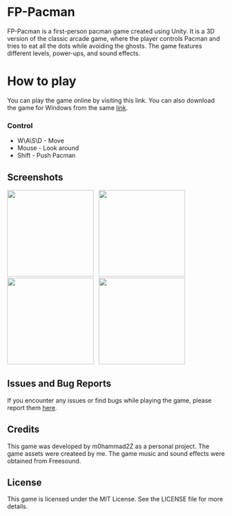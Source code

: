 # FP-Pacman
FP-Pacman is a first-person pacman game created using Unity. It is a 3D version of the classic arcade game, where the player controls Pacman and tries to eat all the dots while avoiding the ghosts. The game features different levels, power-ups, and sound effects.

# How to play
You can play the game online by visiting this link. You can also download the game for Windows from the same <a href="https://levelup0.itch.io/fp-pacman">link</a>.
### Сontrol

- W\A\S\D - Move
- Mouse - Look around
- Shift - Push Pacman

## Screenshots
<img src="https://img.itch.zone/aW1hZ2UvMjEwNjg5MC8xMjQwNDM2MS5wbmc=/347x500/bN8KOT.png" width=200 >&nbsp; &nbsp;<img src="https://img.itch.zone/aW1hZ2UvMjEwNjg5MC8xMjQwNDM2MC5wbmc=/original/JDyleC.png" width=200 >&nbsp; &nbsp; <img src="https://img.itch.zone/aW1hZ2UvMjEwNjg5MC8xMjQwNDM2My5wbmc=/347x500/O5wBvB.png" width=200 >&nbsp; &nbsp;<img src="https://img.itch.zone/aW1hZ2UvMjEwNjg5MC8xMjQwNDM2Mi5wbmc=/347x500/V%2BZMND.png" width=200 >

## Issues and Bug Reports
If you encounter any issues or find bugs while playing the game, please report them <a href="https://github.com/m0hammad2Z/FP-Pacman/issues">here</a>.

## Credits
This game was developed by m0hammad2Z as a personal project. The game assets were createed by me. The game music and sound effects were obtained from Freesound.

## License
This game is licensed under the MIT License. See the LICENSE file for more details.
